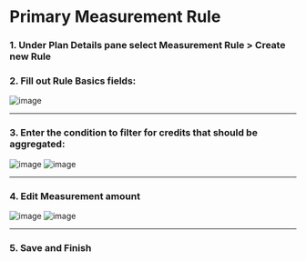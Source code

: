 <h1>Primary Measurement Rule</h3>
<h3>1. Under Plan Details pane select Measurement Rule > Create new Rule </h3>


<h3>2. Fill out Rule Basics fields: </h3>

![image](https://github.com/OlegZas/SAP_Various/assets/115661636/3e33a6da-c1a3-4148-ae9b-30cb37a3390b)

***
<h3>3. Enter the condition to filter for credits that should be aggregated:</h3>

![image](https://github.com/OlegZas/SAP_Various/assets/115661636/24fb83b9-072a-4dcd-bf50-d2470be412ac)
![image](https://github.com/OlegZas/SAP_Various/assets/115661636/644718b3-6bc7-44c8-99da-064f5e1612a9)

***
<h3>4. Edit Measurement amount </h3>

![image](https://github.com/OlegZas/SAP_Various/assets/115661636/4ccdcac9-4afe-49cf-b8fa-2fcf68c27fc9)
![image](https://github.com/OlegZas/SAP_Various/assets/115661636/9ab10ad8-08cd-4217-bae2-f47f3f4f04ed)

***
<h3>5. Save and Finish</h3>
